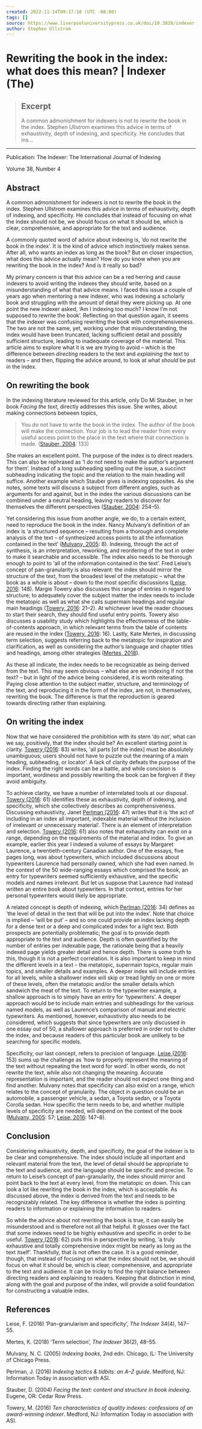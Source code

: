 ```yaml
---
created: 2022-11-14T09:17:10 (UTC -08:00)
tags: []
source: https://www.liverpooluniversitypress.co.uk/doi/10.3828/indexer.2020.38
author: Stephen Ullstrom
---
```


# Rewriting the book in the index: what does this mean? | Indexer (The)

> ## Excerpt
> A common admonishment for indexers is not to rewrite the book in the index. Stephen Ullstrom examines this advice in terms of exhaustivity, depth of indexing, and specificity. He concludes that ins...

---
Publication: The Indexer: The International Journal of Indexing

Volume 38, Number 4

## Abstract

A common admonishment for indexers is not to rewrite the book in the index. Stephen Ullstrom examines this advice in terms of exhaustivity, depth of indexing, and specificity. He concludes that instead of focusing on what the index should not be, we should focus on what it should be, which is clear, comprehensive, and appropriate for the text and audience.

A commonly quoted word of advice about indexing is, ‘do not rewrite the book in the index’. It is the kind of advice which instinctively makes sense. After all, who wants an index as long as the book? But on closer inspection, what does this advice actually mean? How do you know when you are rewriting the book in the index? And is it really so bad?

My primary concern is that this advice can be a red herring and cause indexers to avoid writing the indexes they should write, based on a misunderstanding of what that advice means. I faced this issue a couple of years ago when mentoring a new indexer, who was indexing a scholarly book and struggling with the amount of detail they were picking up. At one point the new indexer asked, ‘Am I indexing too much? I know I’m not supposed to rewrite the book’. Reflecting on that question again, it seems that the indexer was confusing rewriting the book with comprehensiveness. The two are not the same, yet, working under that misunderstanding, the index would have been truncated, lacking sufficient detail and possibly sufficient structure, leading to inadequate coverage of the material. This article aims to explore what it is we are trying to avoid – which is the difference between _directing_ readers to the text and _explaining_ the text to readers – and then, flipping the advice around, to look at what _should_ be put in the index.

## On rewriting the book

In the indexing literature reviewed for this article, only Do Mi Stauber, in her book _Facing the text_, directly addresses this issue. She writes, about making connections between topics,

> You do not have to write the book in the index. The author of the book will make the connection. Your job is to lead the reader from every useful access point to the place in the text where that connection is made. ([Stauber, 2004](https://www.liverpooluniversitypress.co.uk/doi/10.3828/indexer.2020.38#core-R5): 133)

She makes an excellent point. The purpose of the index is to direct readers. This can also be rephrased as ‘I do not need to make the author’s argument for them’. Instead of a long subheading spelling out the issue, a succinct subheading indicating the topic and the relation to the main heading will suffice. Another example which Stauber gives is indexing opposites. As she notes, some texts will discuss a subject from different angles, such as arguments for and against, but in the index the various discussions can be combined under a neutral heading, leaving readers to discover for themselves the different perspectives ([Stauber, 2004](https://www.liverpooluniversitypress.co.uk/doi/10.3828/indexer.2020.38#core-R5): 254–5).

Yet considering this issue from another angle, we do, to a certain extent, need to reproduce the book in the index. Nancy Mulvany’s definition of an index is ‘a structured sequence – resulting from a thorough and complete analysis of the text – of synthesized access points to all the information contained in the text’ ([Mulvany, 2005](https://www.liverpooluniversitypress.co.uk/doi/10.3828/indexer.2020.38#core-R3): 8). Indexing, through the act of synthesis, is an interpretation, reworking, and reordering of the text in order to make it searchable and accessible. The index also needs to be thorough enough to point to ‘all of the information contained in the text’. Fred Leise’s concept of pan-granularity is also relevant: the index should mirror the structure of the text, from the broadest level of the metatopic – what the book as a whole is about – down to the most specific discussions ([Leise, 2016](https://www.liverpooluniversitypress.co.uk/doi/10.3828/indexer.2020.38#core-R1): 148). Margie Towery also discusses this range of entries in regard to structure; to adequately cover the subject matter the index needs to include the metatopic as well as what she calls supermain headings and regular main headings ([Towery, 2016](https://www.liverpooluniversitypress.co.uk/doi/10.3828/indexer.2020.38#core-R6): 21–2). At whichever level the reader chooses to start their search, they should find useful entry points. Towery also discusses a usability study which highlights the effectiveness of the table-of-contents approach, in which relevant terms from the table of contents are reused in the index ([Towery, 2016](https://www.liverpooluniversitypress.co.uk/doi/10.3828/indexer.2020.38#core-R6): 16). Lastly, Kate Mertes, in discussing term selection, suggests referring back to the metatopic for inspiration and clarification, as well as considering the author’s language and chapter titles and headings, among other strategies ([Mertes, 2018](https://www.liverpooluniversitypress.co.uk/doi/10.3828/indexer.2020.38#core-R2)).

As these all indicate, the index needs to be recognizable as being derived from the text. This may seem obvious – what else are we indexing if not the text? – but in light of the advice being considered, it is worth reiterating. Paying close attention to the subject matter, structure, and terminology of the text, and reproducing it in the form of the index, are not, in themselves, rewriting the book. The difference is that the reproduction is geared towards directing rather than explaining.

## On writing the index

Now that we have considered the prohibition with its stern ‘do not’, what can we say, positively, that the index should be? An excellent starting point is clarity. [Towery (2016](https://www.liverpooluniversitypress.co.uk/doi/10.3828/indexer.2020.38#core-R6): 83) writes, ‘all parts \[of the index\] must be absolutely unambiguous; users should not have to puzzle out the meaning of a main heading, subheading, or locator’. A lack of clarity defeats the purpose of the index. Finding the right words can be a battle, and while concision is important, wordiness and possibly rewriting the book can be forgiven if they avoid ambiguity.

To achieve clarity, we have a number of interrelated tools at our disposal. [Towery (2016](https://www.liverpooluniversitypress.co.uk/doi/10.3828/indexer.2020.38#core-R6): 61) identifies these as exhaustivity, depth of indexing, and specificity, which she collectively describes as comprehensiveness. Discussing exhaustivity, Janet [Perlman (2016](https://www.liverpooluniversitypress.co.uk/doi/10.3828/indexer.2020.38#core-R4): 47) writes that it is ‘the act of including in an index all important, indexable material without the inclusion of irrelevant or unnecessary material’. There is an element of interpretation and selection. [Towery (2016](https://www.liverpooluniversitypress.co.uk/doi/10.3828/indexer.2020.38#core-R6): 61) also notes that exhaustivity can exist on a range, depending on the requirements of the material and index. To give an example, earlier this year I indexed a volume of essays by Margaret Laurence, a twentieth-century Canadian author. One of the essays, five pages long, was about typewriters, which included discussions about typewriters Laurence had personally owned, which she had even named. In the context of the 50 wide-ranging essays which comprised the book, an entry for typewriters seemed sufficiently exhaustive, and the specific models and names irrelevant. But let us suppose that Laurence had instead written an entire book about typewriters. In that context, entries for her personal typewriters would likely be appropriate.

A related concept is depth of indexing, which [Perlman (2016](https://www.liverpooluniversitypress.co.uk/doi/10.3828/indexer.2020.38#core-R4): 34) defines as ‘the level of detail in the text that will be put into the index’. Note that choice is implied – ‘will be put’ – and so one could provide an index lacking depth for a dense text or a deep and complicated index for a light text. Both prospects are potentially problematic; the goal is to provide depth appropriate to the text and audience. Depth is often quantified by the number of entries per indexable page, the rationale being that a heavily indexed page yields greater detail and hence depth. There is some truth to this, though it is not a perfect correlation. It is also important to keep in mind the different levels in a text – the metatopic, supermain topics, regular main topics, and smaller details and examples. A deeper index will include entries for all levels, while a shallower index will skip or tread lightly on one or more of these levels, often the metatopic and/or the smaller details which sandwich the meat of the text. To return to the typewriter example, a shallow approach is to simply have an entry for ‘typewriters’. A deeper approach would be to include main entries and subheadings for the various named models, as well as Laurence’s comparison of manual and electric typewriters. As mentioned, however, exhaustivity also needs to be considered, which suggests that since typewriters are only discussed in one essay out of 50, a shallower approach is preferred in order not to clutter the index, and because readers of this particular book are unlikely to be searching for specific models.

Specificity, our last concept, refers to precision of language. [Leise (2016](https://www.liverpooluniversitypress.co.uk/doi/10.3828/indexer.2020.38#core-R1): 153) sums up the challenge as ‘how to properly represent the meaning of the text without repeating the text word for word’. In other words, do not rewrite the text, while also not changing the meaning. Accurate representation is important, and the reader should not expect one thing and find another. Mulvany notes that specificity can also exist on a range, which relates to the concept of granularity. The object in question could be an automobile, a passenger vehicle, a sedan, a Toyota sedan, or a Toyota Corolla sedan. How specific the term needs to be, and whether multiple levels of specificity are needed, will depend on the context of the book ([Mulvany, 2005](https://www.liverpooluniversitypress.co.uk/doi/10.3828/indexer.2020.38#core-R3): 57; [Leise, 2016](https://www.liverpooluniversitypress.co.uk/doi/10.3828/indexer.2020.38#core-R1): 147–8).

## Conclusion

Considering exhaustivity, depth, and specificity, the goal of the indexer is to be clear and comprehensive. The index should include all important and relevant material from the text, the level of detail should be appropriate to the text and audience, and the language should be specific and precise. To return to Leise’s concept of pan-granularity, the index should mirror and point back to the text at every level, from the metatopic on down. This can look a lot like rewriting the book in the index, which is acceptable. As discussed above, the index is derived from the text and needs to be recognizably related. The key difference is whether the index is pointing readers to information or explaining the information to readers.

So while the advice about not rewriting the book is true, it can easily be misunderstood and is therefore not all that helpful. It glosses over the fact that some indexes need to be highly exhaustive and specific in order to be useful. [Towery (2016](https://www.liverpooluniversitypress.co.uk/doi/10.3828/indexer.2020.38#core-R6): 62) puts this in perspective by writing, ‘a truly exhaustive and totally comprehensive index might be nearly as long as the text itself’. Thankfully, that is not often the case. It is a good reminder, though, that instead of focusing on what the index should not be, we should focus on what it should be, which is clear, comprehensive, and appropriate to the text and audience. It can be tricky to find the right balance between directing readers and explaining to readers. Keeping that distinction in mind, along with the goal and purpose of the index, will provide a solid foundation for constructing a valuable index.

## References

Leise, F. (2016) ‘Pan-granularism and specificity’, _The Indexer_ 34(4), 147–55.

Mertes, K. (2018) ‘Term selection’, _The Indexer_ 36(2), 48–55.

Mulvany, N. C. (2005) _Indexing books_, 2nd edn. Chicago, IL: The University of Chicago Press.

Perlman, J. (2016) _Indexing tactics & tidbits: an A–Z guide_. Medford, NJ: Information Today in association with ASI.

Stauber, D. (2004) _Facing the text: content and structure in book indexing_. Eugene, OR: Cedar Row Press.

Towery, M. (2016) _Ten characteristics of quality indexes: confessions of an award-winning indexer_. Medford, NJ: Information Today in association with ASI.

